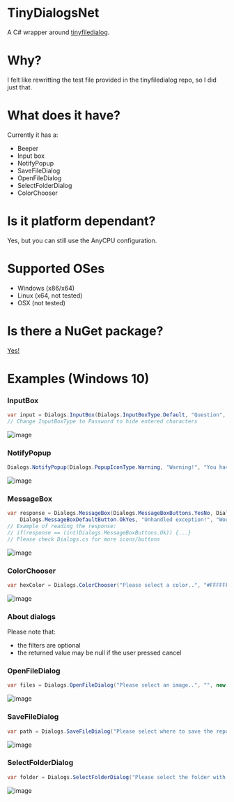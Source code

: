 # TinyDialogsNet
A C# wrapper around [tinyfiledialog](https://sourceforge.net/projects/tinyfiledialogs).

# Why?
I felt like rewritting the test file provided in the tinyfiledialog repo, so I did just that.

# What does it have?
Currently it has a:
- Beeper
- Input box
- NotifyPopup
- SaveFileDialog
- OpenFileDialog
- SelectFolderDialog
- ColorChooser

# Is it platform dependant?
Yes, but you can still use the AnyCPU configuration.

# Supported OSes
- Windows (x86/x64)
- Linux (x64, not tested)
- OSX (not tested)

# Is there a NuGet package?
[Yes!](https://www.nuget.org/packages/TinyDialogsNet/)

# Examples (Windows 10)

### InputBox
```cs
var input = Dialogs.InputBox(Dialogs.InputBoxType.Default, "Question", "Please enter the login..");
// Change InputBoxType to Password to hide entered characters
```
![image](https://user-images.githubusercontent.com/65343244/222249819-61b1ca52-aa06-422c-8913-c2ed994bca31.png)

### NotifyPopup
```cs
Dialogs.NotifyPopup(Dialogs.PopupIconType.Warning, "Warning!", "You have an unregistered copy of Windows.");
```
![image](https://user-images.githubusercontent.com/65343244/222250752-eac4b85c-364e-4195-bcd2-0135c23b5567.png)

### MessageBox
```cs
var response = Dialogs.MessageBox(Dialogs.MessageBoxButtons.YesNo, Dialogs.MessageBoxIconType.Error,
    Dialogs.MessageBoxDefaultButton.OkYes, "Unhandled exception!", "Would you like to submit a crash report?");
// Example of reading the response:
// if(response == (int)Dialogs.MessageBoxButtons.Ok)) {...}
// Please check Dialogs.cs for more icons/buttons
```
![image](https://user-images.githubusercontent.com/65343244/222251186-8945df44-0490-4035-a02e-1f06d165396d.png)

### ColorChooser
```cs
var hexColor = Dialogs.ColorChooser("Please select a color..", "#FFFFFF");
```

![image](https://user-images.githubusercontent.com/65343244/222257290-03475a9d-fd57-4f6b-979c-62aed6b50586.png)

### About dialogs
Please note that: 
- the filters are optional
- the returned value may be null if the user pressed cancel

### OpenFileDialog

```cs
var files = Dialogs.OpenFileDialog("Please select an image..", "", new[] { "*.jpg" }, "JPEG images", true);
```

![image](https://user-images.githubusercontent.com/65343244/222258241-89b2a6a1-9111-4255-9878-cf163b3ee362.png)

### SaveFileDialog
```cs
var path = Dialogs.SaveFileDialog("Please select where to save the report..", "", "*.log", "Log files");
```

![image](https://user-images.githubusercontent.com/65343244/222258517-3eed87ff-666a-4e75-af4b-5d3534088778.png)

### SelectFolderDialog

```cs
var folder = Dialogs.SelectFolderDialog("Please select the folder with images..");
```

![image](https://user-images.githubusercontent.com/65343244/222258820-18765de3-fff6-475d-a800-2f14d3243ecc.png)
